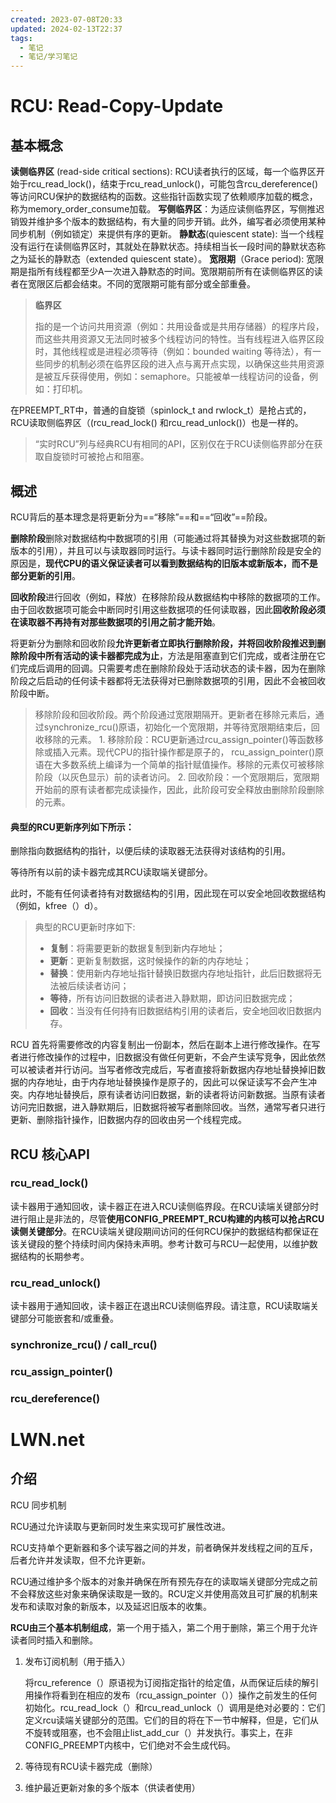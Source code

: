 ```yaml
---
created: 2023-07-08T20:33
updated: 2024-02-13T22:37
tags:
  - 笔记
  - 笔记/学习笔记
---
```


# RCU: Read-Copy-Update

## 基本概念

**读侧临界区** (read-side critical sections): RCU读者执行的区域，每一个临界区开始于rcu_read_lock()，结束于rcu_read_unlock()，可能包含rcu_dereference()等访问RCU保护的数据结构的函数。这些指针函数实现了依赖顺序加载的概念，称为memory_order_consume加载。
**写侧临界区**：为适应读侧临界区，写侧推迟销毁并维护多个版本的数据结构，有大量的同步开销。此外，编写者必须使用某种同步机制（例如锁定）来提供有序的更新。
**静默态**(quiescent state): 当一个线程没有运行在读侧临界区时，其就处在静默状态。持续相当长一段时间的静默状态称之为延长的静默态（extended quiescent state）。
**宽限期**（Grace period): 宽限期是指所有线程都至少A一次进入静默态的时间。宽限期前所有在读侧临界区的读者在宽限区后都会结束。不同的宽限期可能有部分或全部重叠。

> **临界区**
>
> 指的是一个访问共用资源（例如：共用设备或是共用存储器）的程序片段，而这些共用资源又无法同时被多个线程访问的特性。当有线程进入临界区段时，其他线程或是进程必须等待（例如：bounded waiting 等待法），有一些同步的机制必须在临界区段的进入点与离开点实现，以确保这些共用资源是被互斥获得使用，例如：semaphore。只能被单一线程访问的设备，例如：打印机。

在PREEMPT_RT中，普通的自旋锁（spinlock_t and rwlock_t）是抢占式的，RCU读取侧临界区（(rcu_read_lock() 和rcu_read_unlock()）也是一样的。

> “实时RCU”列与经典RCU有相同的API，区别仅在于RCU读侧临界部分在获取自旋锁时可被抢占和阻塞。

## 概述

RCU背后的基本理念是将更新分为==“移除”==和==“回收”==阶段。

**删除阶段**删除对数据结构中数据项的引用（可能通过将其替换为对这些数据项的新版本的引用），并且可以与读取器同时运行。与读卡器同时运行删除阶段是安全的原因是，**现代CPU的语义保证读者可以看到数据结构的旧版本或新版本，而不是部分更新的引用**。

**回收阶段**进行回收（例如，释放）在移除阶段从数据结构中移除的数据项的工作。由于回收数据项可能会中断同时引用这些数据项的任何读取器，因此**回收阶段必须在读取器不再持有对那些数据项的引用之前才能开始**。

将更新分为删除和回收阶段**允许更新者立即执行删除阶段，并将回收阶段推迟到删除阶段中所有活动的读卡器都完成为止**，方法是阻塞直到它们完成，或者注册在它们完成后调用的回调。只需要考虑在删除阶段处于活动状态的读卡器，因为在删除阶段之后启动的任何读卡器都将无法获得对已删除数据项的引用，因此不会被回收阶段中断。

> 移除阶段和回收阶段。两个阶段通过宽限期隔开。更新者在移除元素后，通过synchronize_rcu()原语，初始化一个宽限期，并等待宽限期结束后，回收移除的元素。 1. 移除阶段：RCU更新通过rcu_assign_pointer()等函数移除或插入元素。现代CPU的指针操作都是原子的， rcu_assign_pointer()原语在大多数系统上编译为一个简单的指针赋值操作。移除的元素仅可被移除阶段（以灰色显示）前的读者访问。 2. 回收阶段：一个宽限期后，宽限期开始前的原有读者都完成读操作，因此，此阶段可安全释放由删除阶段删除的元素。

#### 典型的RCU更新序列如下所示：

删除指向数据结构的指针，以便后续的读取器无法获得对该结构的引用。

等待所有以前的读卡器完成其RCU读取端关键部分。

此时，不能有任何读者持有对数据结构的引用，因此现在可以安全地回收数据结构（例如，kfree（）d）。

> 典型的RCU更新时序如下:
>
> - **复制**：将需要更新的数据复制到新内存地址；
> - **更新**：更新复制数据，这时候操作的新的内存地址；
> - **替换**：使用新内存地址指针替换旧数据内存地址指针，此后旧数据将无法被后续读者访问；
> - **等待**，所有访问旧数据的读者进入静默期，即访问旧数据完成；
> - **回收**：当没有任何持有旧数据结构引用的读者后，安全地回收旧数据内存。

RCU 首先将需要修改的内容复制出一份副本，然后在副本上进行修改操作。在写者进行修改操作的过程中，旧数据没有做任何更新，不会产生读写竞争，因此依然可以被读者并行访问。当写者修改完成后，写者直接将新数据内存地址替换掉旧数据的内存地址，由于内存地址替换操作是原子的，因此可以保证读写不会产生冲突。内存地址替换后，原有读者访问旧数据，新的读者将访问新数据。当原有读者访问完旧数据，进入静默期后，旧数据将被写者删除回收。当然，通常写者只进行更新、删除指针操作，旧数据内存的回收由另一个线程完成。

## RCU 核心API

### rcu_read_lock()

读卡器用于通知回收，读卡器正在进入RCU读侧临界段。在RCU读端关键部分时进行阻止是非法的，尽管**使用CONFIG_PREEMPT_RCU构建的内核可以抢占RCU读侧关键部分**。在RCU读端关键段期间访问的任何RCU保护的数据结构都保证在该关键段的整个持续时间内保持未声明。参考计数可与RCU一起使用，以维护数据结构的长期参考。

### rcu_read_unlock()

读卡器用于通知回收，读卡器正在退出RCU读侧临界段。请注意，RCU读取端关键部分可能嵌套和/或重叠。

### synchronize_rcu() / call_rcu()

### rcu_assign_pointer() 

### rcu_dereference()

# LWN.net

## 介绍

RCU 同步机制

RCU通过允许读取与更新同时发生来实现可扩展性改进。

RCU支持单个更新器和多个读写器之间的并发，前者确保并发线程之间的互斥，后者允许并发读取，但不允许更新。

RCU通过维护多个版本的对象并确保在所有预先存在的读取端关键部分完成之前不会释放这些对象来确保读取是一致的。RCU定义并使用高效且可扩展的机制来发布和读取对象的新版本，以及延迟旧版本的收集。

**RCU由三个基本机制组成**，第一个用于插入，第二个用于删除，第三个用于允许读者同时插入和删除。

1. 发布订阅机制（用于插入）

   将rcu_reference（）原语视为订阅指定指针的给定值，从而保证后续的解引用操作将看到在相应的发布（rcu_assign_pointer（））操作之前发生的任何初始化。rcu_read_lock（）和rcu_read_unlock（）调用是绝对必要的：它们定义rcu读端关键部分的范围。它们的目的将在下一节中解释，但是，它们从不旋转或阻塞，也不会阻止list_add_cur（）并发执行。事实上，在非CONFIG_PREEMPT内核中，它们绝对不会生成代码。

2. 等待现有RCU读卡器完成（删除）

3. 维护最近更新对象的多个版本（供读者使用）